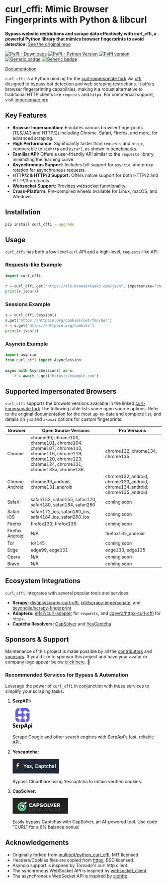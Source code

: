 # curl_cffi: Mimic Browser Fingerprints with Python & libcurl

**Bypass website restrictions and scrape data effectively with curl_cffi, a powerful Python library that mimics browser fingerprints to avoid detection.**  [See the original repo](https://github.com/lexiforest/curl_cffi)

[![PyPI - Downloads](https://img.shields.io/pypi/dm/curl-cffi)](https://pypi.org/project/curl-cffi/)
[![PyPI - Python Version](https://img.shields.io/pypi/pyversions/curl_cffi)](https://pypi.org/project/curl-cffi/)
[![PyPI version](https://badge.fury.io/py/curl-cffi.svg)](https://pypi.org/project/curl-cffi/)
[![Generic badge](https://img.shields.io/badge/Telegram%20Group-join-blue?logo=telegram)](https://t.me/+lL9n33eZp480MGM1)
[![Generic badge](https://img.shields.io/badge/Discord-join-purple?logo=blue)](https://discord.gg/kJqMHHgdn2)

[Documentation](https://curl-cffi.readthedocs.io)

`curl_cffi` is a Python binding for the [curl-impersonate fork](https://github.com/lexiforest/curl-impersonate) via [cffi](https://cffi.readthedocs.io/en/latest/), designed to bypass bot detection and web scraping restrictions. It offers browser fingerprinting capabilities, making it a robust alternative to traditional HTTP clients like `requests` and `httpx`. For commercial support, visit [impersonate.pro](https://impersonate.pro).

## Key Features

*   **Browser Impersonation:** Emulates various browser fingerprints (TLS/JA3 and HTTP/2) including Chrome, Safari, Firefox, and more, for advanced scraping.
*   **High Performance:** Significantly faster than `requests` and `httpx`, comparable to `aiohttp` and `pycurl`, as shown in [benchmarks](https://github.com/lexiforest/curl_cffi/tree/main/benchmark).
*   **Familiar API:**  Offers a user-friendly API similar to the `requests` library, minimizing the learning curve.
*   **Asynchronous Support:** Includes full support for `asyncio`, and proxy rotation for asynchronous requests.
*   **HTTP/2 & HTTP/3 Support:** Offers native support for both HTTP/2 and HTTP/3 protocols.
*   **Websocket Support:** Provides websocket functionality.
*   **Cross-Platform:** Pre-compiled wheels available for Linux, macOS, and Windows.

## Installation

```bash
pip install curl_cffi --upgrade
```

## Usage

`curl_cffi` has both a low-level `curl` API and a high-level, `requests`-like API.

### Requests-like Example

```python
import curl_cffi

r = curl_cffi.get("https://tls.browserleaks.com/json", impersonate="chrome")
print(r.json())
```

### Sessions Example

```python
s = curl_cffi.Session()
s.get("https://httpbin.org/cookies/set/foo/bar")
r = s.get("https://httpbin.org/cookies")
print(r.json())
```

### Asyncio Example

```python
import asyncio
from curl_cffi import AsyncSession

async with AsyncSession() as s:
    r = await s.get("https://example.com")
```

## Supported Impersonated Browsers

`curl_cffi` supports the browser versions available in the linked [curl-impersonate fork](https://github.com/lexiforest/curl-impersonate)
The following table lists some open source options. Refer to the original documentation for the most up-to-date and complete list, and details on `ja3` and `akamai` options for custom fingerprints.

| Browser          | Open Source Versions                                                                                                                                                                                                                             | Pro Versions                                 |
| ---------------- | --------------------------------------------------------------------------------------------------------------------------------------------------------------------------------------------------------------------------------------------------- | -------------------------------------------- |
| Chrome           | chrome99, chrome100, chrome101, chrome104, chrome107, chrome110, chrome116, chrome119, chrome120, chrome123, chrome124, chrome131, chrome133a, chrome136           | chrome132, chrome134, chrome135                 |
| Chrome Android   | chrome99_android, chrome131_android                                                                                                                                                                                                                   | chrome132_android, chrome133_android, chrome134_android, chrome135_android  |
| Safari           | safari153, safari155, safari170, safari180, safari184, safari260                                                                                                                                                                                         | coming soon                                 |
| Safari iOS       | safari172_ios, safari180_ios, safari184_ios, safari260_ios                                                                                                                                                                                           | coming soon                                 |
| Firefox          | firefox133, firefox135                                                                                                                                                                                                                                | coming soon                                 |
| Firefox Android  | N/A                                                                                                                                                                                                                                                   | firefox135_android                           |
| Tor              | tor145                                                                                                                                                                                                                                                  | coming soon                                 |
| Edge             | edge99, edge101                                                                                                                                                                                                                                        | edge133, edge135                           |
| Opera            | N/A                                                                                                                                                                                                                                                   | coming soon                                 |
| Brave            | N/A                                                                                                                                                                                                                                                   | coming soon                                 |

## Ecosystem Integrations

`curl_cffi` integrates with several popular tools and services:

*   **Scrapy:**  [divtiply/scrapy-curl-cffi](https://github.com/divtiply/scrapy-curl-cffi), [jxlil/scrapy-impersonate](https://github.com/jxlil/scrapy-impersonate), and [tieyongjie/scrapy-fingerprint](https://github.com/tieyongjie/scrapy-fingerprint)
*   **Adapters:** [el1s7/curl-adapter](https://github.com/el1s7/curl-adapter) for `requests`, and [vgavro/httpx-curl-cffi](https://github.com/vgavro/httpx-curl-cffi) for `httpx`.
*   **Captcha Resolvers:** [CapSolver](https://docs.capsolver.com/en/api/) and [YesCaptcha](https://yescaptcha.atlassian.net/wiki/spaces/YESCAPTCHA/overview)

## Sponsors & Support

Maintenance of this project is made possible by all the [contributors](https://github.com/lexiforest/curl_cffi/graphs/contributors) and [sponsors](https://github.com/sponsors/lexiforest). If you'd like to sponsor this project and have your avatar or company logo appear below [click here](https://github.com/sponsors/lexiforest). 💖

### Recommended Services for Bypass & Automation

Leverage the power of `curl_cffi` in conjunction with these services to simplify your scraping tasks:

1.  **SerpAPI:**

    [<img src="https://raw.githubusercontent.com/lexiforest/curl_cffi/main/assets/serpapi.png" alt="SerpAPI" height="67" width="63">](https://serpapi.com/)

    Scrape Google and other search engines with SerpApi's fast, reliable API.

2.  **Yescaptcha:**

    [<img src="https://raw.githubusercontent.com/lexiforest/curl_cffi/main/assets/yescaptcha.png" alt="Yes Captcha!" height="47" width="149">](https://yescaptcha.com/i/stfnIO)

    Bypass Cloudflare using Yescaptcha to obtain verified cookies.

3.  **CapSolver:**

    [<img src="https://raw.githubusercontent.com/lexiforest/curl_cffi/main/assets/capsolver.jpg" alt="CapSolver" height="50" width="178">](https://dashboard.capsolver.com/passport/register?inviteCode=0FLEay4iroNC)

    Easily bypass Captchas with CapSolver, an AI-powered tool. Use code "CURL" for a 6% balance bonus!

## Acknowledgements

*   Originally forked from [multippt/python_curl_cffi](https://github.com/multippt/python_curl_cffi), MIT licensed.
*   Headers/Cookies files are copied from [httpx](https://github.com/encode/httpx/blob/master/httpx/_models.py), BSD licensed.
*   Asyncio support is inspired by Tornado's curl http client.
*   The synchronous WebSocket API is inspired by [websocket_client](https://github.com/websocket-client/websocket-client).
*   The asynchronous WebSocket API is inspired by [aiohttp](https://github.com/aio-libs/aiohttp).